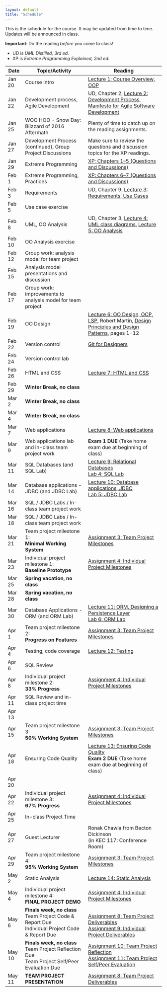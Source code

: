 ```yaml
---
layout: default
title: "Schedule"
---
```


This is the schedule for the course.  It may be updated from time to time.  Updates will be announced in class.

**Important**: Do the reading *before* you come to class!

* UD is *UML Distilled, 3rd ed.*
* XP is *Extreme Programming Explained, 2nd ed.*

Date | Topic/Activity | Reading
---- | -------------- | -------
Jan 20 | Course intro | [Lecture 1: Course Overview, OOP](lectures/lecture01.html)
Jan 22 | Development process, Agile Development | UD, Chapter 2, [Lecture 2: Development Process](lectures/lecture02.html), [Manifesto for Agile Software Development](http://www.agilemanifesto.org/)
Jan 25 | WOO HOO - Snow Day: Blizzard of 2016 Aftermath | Plenty of time to catch up on the reading assignments.
Jan 27 | Development Process (continued), Group Project Discussions | Make sure to review the questions and discussion topics for the XP readings.
Jan 29 | Extreme Programming | [XP: Chapters 1&ndash;5 (Questions and Discussions)](lectures/XPdiscussion1_5.html)
Feb 1 | Extreme Programming, Practices | [XP: Chapters 6&ndash;7 (Questions and Discussions)](lectures/XPdiscussion6_7.html)
Feb 3 | Requirements | UD, Chapter 9, [Lecture 3: Requirements, Use Cases](lectures/lecture03.html)
Feb 5 | Use case exercise |
Feb 8 | UML, OO Analysis | UD, Chapter 3, [Lecture 4: UML class diagrams](lectures/lecture04.html), [Lecture 5: OO Analysis](lectures/lecture05.html)
Feb 10 | OO Analysis exercise | 
Feb 12 | Group work: analysis model for team project
Feb 15 | Analysis model presentations and discussion
Feb 17 | Group work: improvements to analysis model for team project
Feb 19 | OO Design | [Lecture 6: OO Design, OCP, LSP](lectures/lecture06.html), Robert Martin, [Design Principles and Design Patterns](lectures/lecture06/Principles_and_Patterns.pdf), pages 1-12
Feb 22 | Version control | [Git for Designers](https://web.archive.org/web/20150301060509/http://hoth.entp.com/output/git_for_designers.html)
Feb 24 | Version control lab |
Feb 26 | HTML and CSS | [Lecture 7: HTML and CSS](lectures/lecture07.html)
Feb 29 | **Winter Break, no class**
Mar 2 | **Winter Break, no class**
Mar 4 | **Winter Break, no class**
Mar 7 | Web applications | [Lecture 8: Web applications](lectures/lecture08.html)
Mar 9 | Web applications lab and in-class team project work | **Exam 1 DUE** (Take home exam due at beginning of class)
Mar 11 | SQL Databases (and SQL Lab) | [Lecture 9: Relational Databases](lectures/lecture09.html)<br> [Lab 4: SQL Lab](./labs/lab04.html)
Mar 14 | Database applications - JDBC (and JDBC Lab) | [Lecture 10: Database applications, JDBC](lectures/lecture10.html)<br> [Lab 5: JDBC Lab](./labs/lab05.html) 
Mar 16 | SQL / JDBC Labs / In-class team project work
Mar 18 | SQL / JDBC Labs / In-class team project work
Mar 21 | Team project milestone 1:<br> **Minimal Working System** | [Assignment 3: Team Project Milestones](assign/assign03.html)
Mar 23 | Individual project milestone 1:<br> **Baseline Prototype** | [Assignment 4: Individual Project Milestones](assign/assign04.html)
Mar 25 | **Spring vacation, no class**
Mar 28 | **Spring vacation, no class**
Mar 30 | Database Applications - ORM (and ORM Lab) | [Lecture 11: ORM, Designing a Persistence Layer](lectures/lecture11.html)<br> [Lab 6: ORM Lab](./labs/lab06.html)
Apr 1 | Team project milestone 2:<br> **Progress on Features** | [Assignment 3: Team Project Milestones](assign/assign03.html)
Apr 4 | Testing, code coverage | [Lecture 12: Testing](lectures/lecture12.html)
Apr 6 | SQL Review
Apr 8 | Individual project milestone 2:<br> **33% Progress** | [Assignment 4: Individual Project Milestones](assign/assign04.html)
Apr 11 | SQL Review and in-class project time
Apr 13 | 
Apr 15 | Team project milestone 3:<br> **50% Working System** | [Assignment 3: Team Project Milestones](assign/assign03.html)
Apr 18 | Ensuring Code Quality | [Lecture 13: Ensuring Code Quality](lectures/lecture13.html)<br> **Exam 2 DUE** (Take home exam due at beginning of class)
Apr 20 | 
Apr 22 | Individual project milestone 3:<br> **67% Progress** | [Assignment 4: Individual Project Milestones](assign/assign04.html)
Apr 25 | In-class Project Time
Apr 27 | Guest Lecturer | Ronak Chawla from Becton Dickinson<br> (in KEC 117: Conference Room)
Apr 29 | Team project milestone 4:<br> **95% Working System** | [Assignment 3: Team Project Milestones](assign/assign03.html)
May 2 | Static Analysis | [Lecture 14: Static Analysis](lectures/lecture14.html)
May 4 | Individual project milestone 4:<br> **FINAL PROJECT DEMO** | [Assignment 4: Individual Project Milestones](assign/assign04.html)
May 6 | **Finals week, no class**<br>Team Project Code & Report Due<br>Individual Project Code & Report Due | <br> [Assignment 8: Team Project Deliverables](assign/assign08.html)<br> [Assignment 9: Individual Project Deliverables](assign/assign09.html)
May 10 | **Finals week, no class**<br>Team Project Reflection Due<br>Team Project Self/Peer Evaluation Due | [Assignment 10: Team Project Reflection](assign/assign10.html)<br> [Assignment 11: Team Project Self/Peer Evaluation](assign/assign11.html)
May 11 | **TEAM PROJECT PRESENTATION** | [Assignment 8: Team Project Deliverables](assign/assign08.html)